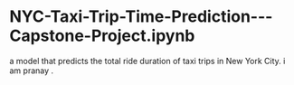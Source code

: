 # NYC-Taxi-Trip-Time-Prediction---Capstone-Project.ipynb
a model that predicts the total ride duration of taxi trips in New York City.
i am pranay .
